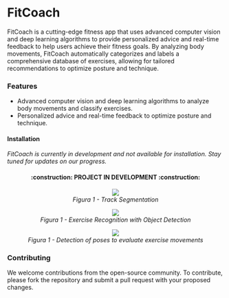 # FitCoach

FitCoach is a cutting-edge fitness app that uses advanced computer vision and deep learning algorithms to provide personalized advice and real-time feedback to help users achieve their fitness goals. By analyzing body movements, FitCoach automatically categorizes and labels a comprehensive database of exercises, allowing for tailored recommendations to optimize posture and technique.

### Features

* Advanced computer vision and deep learning algorithms to analyze body movements and classify exercises.
* Personalized advice and real-time feedback to optimize posture and technique.

#### Installation

*FitCoach is currently in development and not available for installation. Stay tuned for updates on our progress.*

<h4 align="center">
:construction: PROJECT IN DEVELOPMENT :construction:
</h4>

<p align="center">
  <img src="Resources/TrackSegmentation.gif">
  <br>
  <em>Figura 1 - Track Segmentation</em>
</p>
<p align="center">
  <img src="Resources/ObjectDetection.gif">
  <br>
  <em>Figura 1 - Exercise Recognition with Object Detection</em>
</p>
<p align="center">
  <img src="Resources/PoseDetection.gif">
  <br>
  <em>Figura 1 - Detection of poses to evaluate exercise movements</em>
</p>

### Contributing

We welcome contributions from the open-source community. To contribute, please fork the repository and submit a pull request with your proposed changes.


